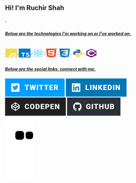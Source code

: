 ## Hi! I'm Ruchir Shah

<div>
  <a href="https://github.com/TheRuchirShah">
   <img height="200em" src="https://github-readme-stats.anuraghazra1.vercel.app/api?username=TheRuchirShah&include_all_commits=true&count_private=true&show_icons=true&theme=dark" alt="" />
  <img height="200em" src="https://github-readme-stats.vercel.app/api/top-langs/?username=TheRuchirShah&layout=compact&langs_count=10&theme=dark" alt="" /> 
    <!--   <img src="https://activity-graph.herokuapp.com/graph?username=TheRuchirShah&bg_color=151515&line=69d881&point=dadada&color=dadada&area=true&area_color=69d881&hide_border=true" width="98%"> -->
</div>
 
##
 
##### Below are the technologies I'm working on or I've worked on.
<div style="display: inline_block"><br>
  <img align="center" alt="Rafa-Js" height="30" width="40" src="https://raw.githubusercontent.com/devicons/devicon/master/icons/javascript/javascript-plain.svg">
  <img align="center" alt="Rafa-Ts" height="30" width="40" src="https://raw.githubusercontent.com/devicons/devicon/master/icons/typescript/typescript-plain.svg">
  <img align="center" alt="Rafa-React" height="30" width="40" src="https://raw.githubusercontent.com/devicons/devicon/master/icons/react/react-original.svg">
  <img align="center" alt="Rafa-HTML" height="30" width="40" src="https://raw.githubusercontent.com/devicons/devicon/master/icons/html5/html5-original.svg">
  <img align="center" alt="Rafa-CSS" height="30" width="40" src="https://raw.githubusercontent.com/devicons/devicon/master/icons/css3/css3-original.svg">
  <img align="center" alt="Rafa-Python" height="30" width="40" src="https://raw.githubusercontent.com/devicons/devicon/master/icons/python/python-original.svg">
  <img align="center" alt="Rafa-Csharp" height="30" width="40" src="https://raw.githubusercontent.com/devicons/devicon/master/icons/csharp/csharp-original.svg">
</div>
 
##
 
##### Below are the social links, connect with me.
<div> 
 <a href="https://twitter.com/theruchirshah/" target="_blank"><img src="https://github.com/TheRuchirShah/Dev-Tech-Icons/blob/main/badges/twitter-badge.svg" target="_blank"></a>
 <a href="https://www.linkedin.com/in/theruchirshah/" target="_blank"><img src="https://github.com/TheRuchirShah/Dev-Tech-Icons/blob/main/badges/linkedin-badge.svg" target="_blank"></a>
 <a href="https://codepen.io/TheKryptonian/" target="_blank"><img src="https://github.com/TheRuchirShah/Dev-Tech-Icons/blob/main/badges/codepen-badge.svg" target="_blank"></a>
 <a href="https://github.com/TheRuchirShah" target="_blank"><img src="https://github.com/TheRuchirShah/Dev-Tech-Icons/blob/main/badges/github-badge.svg" target="_blank"></a>
</div>
 
![Snake animation](https://github.com/TheRuchirShah/TheRuchirShah/blob/output/github-contribution-grid-snake.svg)
 
